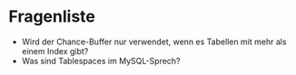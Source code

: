# Fragenliste

- Wird der Chance-Buffer nur verwendet, wenn es Tabellen mit mehr als einem Index gibt?
- Was sind Tablespaces im MySQL-Sprech?

